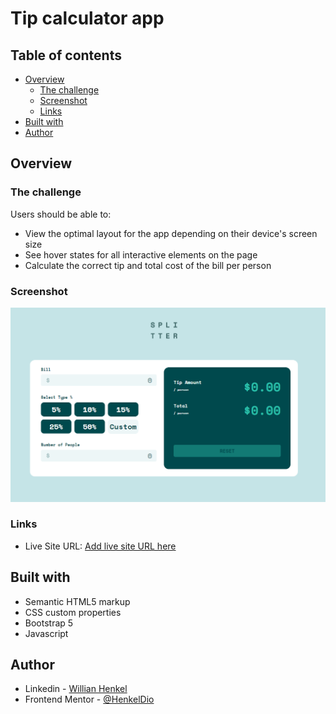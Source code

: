 # Tip calculator app

## Table of contents

- [Overview](#overview)
  - [The challenge](#the-challenge)
  - [Screenshot](#screenshot)
  - [Links](#links)
- [Built with](#my-process)
- [Author](#author)

## Overview

### The challenge

Users should be able to:

- View the optimal layout for the app depending on their device's screen size
- See hover states for all interactive elements on the page
- Calculate the correct tip and total cost of the bill per person

### Screenshot

![](./images/screenshot.png)

### Links

- Live Site URL: [Add live site URL here](https://your-live-site-url.com)

## Built with

- Semantic HTML5 markup
- CSS custom properties
- Bootstrap 5
- Javascript

## Author

- Linkedin - [Willian Henkel](https://www.linkedin.com/in/willian-henkel-b652b3205/)
- Frontend Mentor - [@HenkelDio](https://www.frontendmentor.io/profile/HenkelDio)

